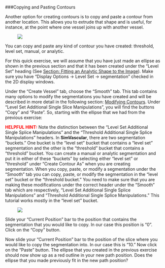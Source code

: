 ###Copying and Pasting Contours

Another option for creating contours is to copy and paste a contour from another location.  This allows you to extrude that shape and is useful, for instance, at the point where one vessel joins up with another vessel.

<figure>
  <img class="svImg svImgMd"  src="documentation/modeling/imgs/segmentation/copying_pasting_contours/1.jpg"> 
  <figcaption class="svCaption" ></figcaption>
</figure>

You can copy and paste any kind of contour you have created: threshold, level set, manual, or analytic.

For this quick exercise, we will assume that you have just made an ellipse as shown in the previous section and that it has been created under the “Level Set” heading (See [Section: Fitting an Analytic Shape to the Image](#modelingAnalytic)). Make sure you have “Display Options → Level Set → segmentation” checked in the 2D display windows.

Under the “Create Vessel” tab, choose the “Smooth” tab. This tab contains many options to modify the segmentations you have created and will be described in more detail in the following section: [Modifying Contours](#modelingModifyingContours). Under “Level Set Additional Single Slice Manipulations”, you will find the buttons “Copy” and “Paste”. So, starting with the ellipse that we had from the previous exercise:

<font color="red">**HELPFUL HINT:** </font> Note the distinction between the “Level Set Additional Single Splice Manipulations” and the “Threshold Additional Single Splice Manipulations” headers. In **SimVascular**, there are two segmentation “buckets.” One bucket is the “level set” bucket that contains a “level set” segmentation and the other is the “threshold” bucket that contains a “threshold” bucket. You can create a manual or analytic segmentation and put it in either of these “buckets” by selecting either “level set” or “threshold” under “Create Contour As” when you are creating segmentation. When you copy, paste, or modify a segmentation under the “Smooth” tab you can copy, paste, or modify the segmentation in the “level set” bucket or the “threshold bucket.” You need to make sure that you are making these modifications under the correct header under the “Smooth” tab which are respectively, “Level Set Additional Single Splice Manipulations” and “Threshold Additional Single Splice Manipulations.” This tutorial works mostly in the “level set” bucket. 

<figure>
  <img class="svImg svImgXl"  src="documentation/modeling/imgs/segmentation/copying_pasting_contours/2.jpg"> 
  <figcaption class="svCaption" ></figcaption>
</figure>

Slide your “Current Position” bar to the position that contains the segmentation that you would like to copy. In our case this position is “0”. Click on the “Copy” button.

Now slide your “Current Position” bar to the position of the slice where you would like to copy the segmentation into. In our case this is “10.” Now click on the “Paste” button. The ellipse that you created in the previous exercise should now show up as a red outline in your new path position. Does the ellipse that you made previously fit in the new path position?
